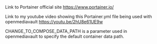 Link to Portainer official site https://www.portainer.io/

Link to my youtube video showing this Portainer.yml file being used with openmediavault https://youtu.be/2hU8e61UE9w

CHANGE_TO_COMPOSE_DATA_PATH is a parameter used in openmediavault to specify the default container data path.

